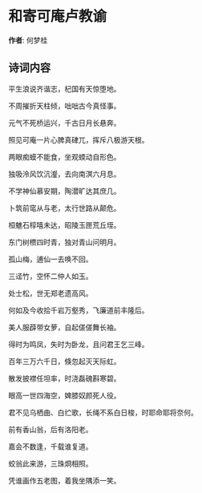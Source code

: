 # 和寄可庵卢教谕

**作者**: 何梦桂

## 诗词内容

平生浪说齐谐志，杞国有天惊堕地。

不周摧折天柱倾，咄咄古今真怪事。

元气不死桥运兴，千古日月长悬奔。

照见可庵一片心脾真硉兀，挥斥八极游天根。

两眼痴蟆不能食，坐观蝡动自形色。

独吸泠风饮沆瀣，去向南溟六月息。

不学神仙慕安期，陶潜旷达其庶几。

卜筑前窀从与老，太行世路从颠危。

桓魋石椁嘻未达，昭陵玉匣荒丘垤。

东门树槚四时青，独对青山问明月。

孤山梅，逋仙一去唤不回。

三迳竹，空怀二仲人如玉。

处士松，世无郑老遗高风。

何如及今收拾千岩万壑秀，飞廉道前丰隆后。

美人服薜带女萝，自起傞傞舞长袖。

得时为鸣凤，失时为卧龙，且问君王乞三峰。

百年三万六千日，倏忽起灭天际虹。

散发披襟任坦率，时浇磊磈斟寒碧。

眼高一世四海空，婢膝奴颜死人役。

君不见乌栖曲、白纻歌，长绳不系白日梭，时耶命耶将奈何。

前有香山翁，后有洛阳老。

嘉会不数逢，千载谁复道。

蛟翁此来游，三珠烱相照。

凭谁画作五老图，着我坐隅添一笑。

